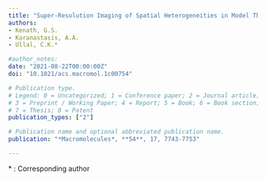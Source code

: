 ```yaml
---
title: "Super-Resolution Imaging of Spatial Heterogeneities in Model Thermosensitive Hydrogels with Implications for Their Origins"
authors:
- Kenath, G.S.
- Karanastasis, A.A.
- Ullal, C.K.*

#author_notes:
date: "2021-08-22T00:00:00Z"
doi: "10.1021/acs.macromol.1c00754"

# Publication type.
# Legend: 0 = Uncategorized; 1 = Conference paper; 2 = Journal article;
# 3 = Preprint / Working Paper; 4 = Report; 5 = Book; 6 = Book section;
# 7 = Thesis; 8 = Patent
publication_types: ["2"]

# Publication name and optional abbreviated publication name.
publication: "*Macromolecules*, **54**, 17, 7743-7753"

---
```

\* : Corresponding author
